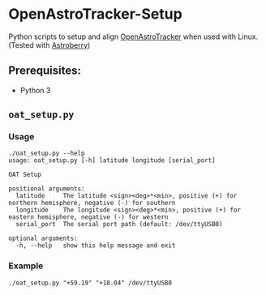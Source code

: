# OpenAstroTracker-Setup

Python scripts to setup and align [OpenAstroTracker](https://openastrotech.com/) when used with Linux. (Tested with [Astroberry](https://www.astroberry.io))


## Prerequisites:

* Python 3

## `oat_setup.py`

### Usage

```shell
./oat_setup.py --help
usage: oat_setup.py [-h] latitude longitude [serial_port]

OAT Setup

positional arguments:
  latitude     The latitude <sign><deg>*<min>, positive (+) for northern hemisphere, negative (-) for southern
  longitude    The longitude <sign><deg>*<min>, positive (+) for eastern hemisphere, negative (-) for western
  serial_port  The serial port path (default: /dev/ttyUSB0)

optional arguments:
  -h, --help   show this help message and exit
```

### Example

```shell
./oat_setup.py "+59.19" "+18.04" /dev/ttyUSB0
```
